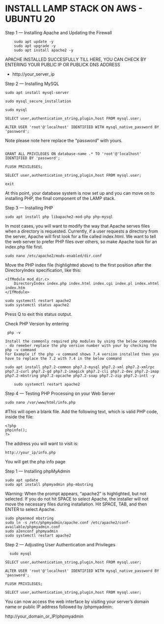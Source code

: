 # INSTALL LAMP STACK ON AWS - UBUNTU 20

Step 1 — Installing Apache and Updating the Firewall
```
	sudo apt update -y
	sudo apt upgrade -y
	sudo apt install apache2 -y
```
 APACHE INSTALLED SUCCESFULLY TILL HERE, YOU CAN CHECK BY ENTERING YOUR PUBLIC IP OR PUBLICK DNS ADDRESS 
- http://your_server_ip


Step 2 — Installing MySQL

```
sudo apt install mysql-server
```

```
sudo mysql_secure_installation
```

```
sudo mysql
```

```
SELECT user,authentication_string,plugin,host FROM mysql.user;
```

```
ALTER USER 'root'@'localhost' IDENTIFIED WITH mysql_native_password BY 'password';
```

Note  please note here replace the "password" with yours.

```

GRANT ALL PRIVILEGES ON database-name .* TO 'root'@'localhost' IDENTIFIED BY 'password';

```
```
FLUSH PRIVILEGES;
```

```
SELECT user,authentication_string,plugin,host FROM mysql.user;
```
```
exit
```

At this point, your database system is now set up and you can move on to installing PHP, the final component of the LAMP stack.

Step 3 — Installing PHP

```
sudo apt install php libapache2-mod-php php-mysql
```

In most cases, you will want to modify the way that Apache serves files when a directory is requested. Currently, if a user requests a directory from the server, Apache will first look for a file called index.html. We want to tell the web server to prefer PHP files over others, so make Apache look for an index.php file first.

```
sudo nano /etc/apache2/mods-enabled/dir.conf
```
Move the PHP index file (highlighted above) to the first position after the DirectoryIndex specification, like this:
```
<IfModule mod_dir.c>
	DirectoryIndex index.php index.html index.cgi index.pl index.xhtml index.htm
</IfModule>	
```

```
sudo systemctl restart apache2
sudo systemctl status apache2
```

Press Q to exit this status output.
	
Check PHP Version by entering 
```
 php -v
```

	Install the commonly required php modules by using the below commands - do remeber replace the php version number with your by checking the php -v command 
	For Example if the php -v command shows 7.4 version installed then you have to replace the 7.2 with 7.4 in the below command


```
sudo apt install php7.2-common php7.2-mysql php7.2-xml php7.2-xmlrpc php7.2-curl php7.2-gd php7.2-imagick php7.2-cli php7.2-dev php7.2-imap php7.2-mbstring php7.2-opcache php7.2-soap php7.2-zip php7.2-intl -y
```
```
	sudo systemctl restart apache2
```

	
Step 4 — Testing PHP Processing on your Web Server
```
sudo nano /var/www/html/info.php
```	

#This will open a blank file. Add the following text, which is valid PHP code, inside the file:


```
<?php
phpinfo();
?>

```	
The address you will want to visit is:

	http://your_ip/info.php

You will get the php info page

Step 1 — Installing phpMyAdmin

```
sudo apt update
sudo apt install phpmyadmin php-mbstring

```
Warning: When the prompt appears, “apache2” is highlighted, but not selected. If you do not hit SPACE to select Apache, the installer will not move the necessary files during installation. Hit SPACE, TAB, and then ENTER to select Apache.
```
sudo phpenmod mbstring
sudo ln -s /etc/phpmyadmin/apache.conf /etc/apache2/conf-available/phpmyadmin.conf
sudo a2enconf phpmyadmin
sudo systemctl restart apache2
```

  
Step 2 — Adjusting User Authentication and Privileges
```
  sudo mysql
```
```
SELECT user,authentication_string,plugin,host FROM mysql.user;
```
```
ALTER USER 'root'@'localhost' IDENTIFIED WITH mysql_native_password BY 'password';
```
```
FLUSH PRIVILEGES;

```
```
SELECT user,authentication_string,plugin,host FROM mysql.user;
```

You can now access the web interface by visiting your server’s domain name or public IP address followed by /phpmyadmin:

http://your_domain_or_IP/phpmyadmin


	
